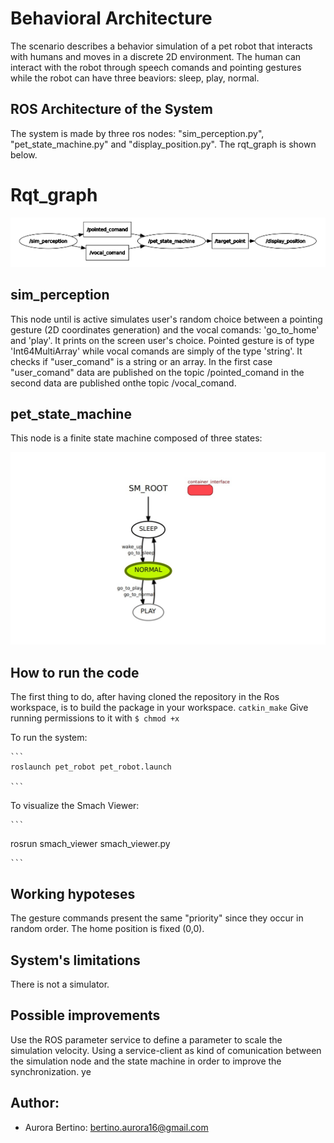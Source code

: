 # Behavioral Architecture
The scenario describes a behavior simulation of a pet robot that interacts with humans and moves in a discrete 2D environment. 
The human can interact with the robot through speech comands and pointing gestures while the robot can have three beaviors: sleep, play, normal.

## ROS Architecture of the System
The system is made by three ros nodes: "sim_perception.py", "pet_state_machine.py" and "display_position.py". 
The rqt_graph is shown below.

# Rqt_graph
<p align="center"> 
<img src=https://github.com/au1698/Experimental-Lab-Assignments-Robotics/blob/main/pet_robot/Images/rqt_graph_pet_robot.png raw=true">
</p>

## sim_perception
This node until is active simulates user's random choice between a pointing gesture (2D coordinates generation) and the vocal comands: 'go_to_home' and 'play'. 
It prints on the screen user's choice. 
Pointed gesture is of type 'Int64MultiArray' while vocal comands are simply of the type 'string'.
It checks if "user_comand" is a string or an array. In the first case "user_comand" data are published on the topic /pointed_comand in the second data are published onthe topic /vocal_comand.

## pet_state_machine
This node is a finite state machine composed of three states: 

<p align="center"> 
<img src=https://github.com/au1698/Experimental-Lab-Assignments-Robotics/blob/main/pet_robot/Images/pet_state_machine.jpeg raw=true">
</p>


## How to run the code
The first thing to do, after having cloned the repository in the Ros workspace, is to build the package in your workspace. 
    ```
    catkin_make
    ```
Give running permissions to it with
    ```
    $ chmod +x
    ```

To run the system:
    
    ```
    roslaunch pet_robot pet_robot.launch
    
    ```
To visualize the Smach Viewer:

    ```
 rosrun smach_viewer smach_viewer.py
    
    ```

## Working hypoteses
The gesture commands present the same "priority" since they occur in random order.
The home position is fixed (0,0).
## System's limitations
There is not a simulator.

## Possible improvements
Use the ROS parameter service to define a parameter to scale the simulation velocity. 
Using a service-client as kind of comunication between the simulation node and the state machine in order to improve the synchronization. ye


## Author: 

* Aurora Bertino: bertino.aurora16@gmail.com
